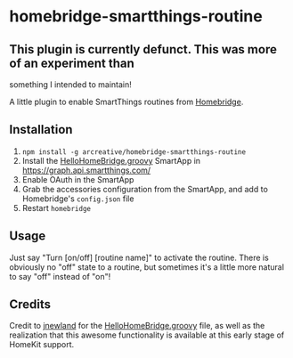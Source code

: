# homebridge-smartthings-routine

## This plugin is currently defunct.  This was more of an experiment than 
something I intended to maintain!

A little plugin to enable SmartThings routines from
[Homebridge](https://github.com/nfarina/homebridge).

## Installation

1. `npm install -g arcreative/homebridge-smartthings-routine`
2. Install the [HelloHomeBridge.groovy](HelloHomeBridge.groovy) SmartApp in
  https://graph.api.smartthings.com/
3. Enable OAuth in the SmartApp
4. Grab the accessories configuration from the SmartApp, and add to Homebridge's
  `config.json` file
5. Restart `homebridge`

## Usage

Just say "Turn [on/off] [routine name]" to activate the routine.  There is
obviously no "off" state to a routine, but sometimes it's a little more natural
to say "off" instead of "on"!

## Credits

Credit to [jnewland](https://github.com/jnewland) for the
[HelloHomeBridge.groovy](HelloHomeBridge.groovy) file, as well as the
realization that this awesome functionality is available at this early stage of
HomeKit support.
